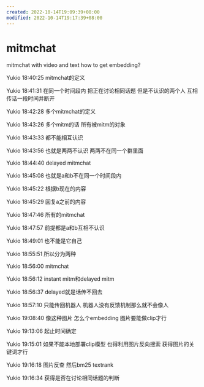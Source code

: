```yaml
---
created: 2022-10-14T19:09:39+08:00
modified: 2022-10-14T19:17:39+08:00
---
```


# mitmchat

mitmchat with video and text how to get embedding?

Yukio 18:40:25
mitmchat的定义

Yukio 18:41:31
在同一个时间段内 把正在讨论相同话题 但是不认识的两个人 互相传话一段时间并断开

Yukio 18:42:28
多个mitmchat的定义

Yukio 18:43:26
多个mitm的话 所有被mitm的对象

Yukio 18:43:33
都不能相互认识

Yukio 18:43:56
也就是两两不认识 两两不在同一个群里面

Yukio 18:44:40
delayed mitmchat

Yukio 18:45:08
也就是a和b不在同一个时间段内

Yukio 18:45:22
根据b现在的内容

Yukio 18:45:29
回复a之前的内容

Yukio 18:47:46
所有的mitmchat

Yukio 18:47:57
前提都是a和b互相不认识

Yukio 18:49:01
也不能是它自己

Yukio 18:55:51
所以分为两种

Yukio 18:56:00
mitmchat

Yukio 18:56:12
instant mitm和delayed mitm

Yukio 18:56:37
delayed就是话传不回去

Yukio 18:57:10
只能传回机器人 机器人没有反馈机制那么就不会像人

Yukio 19:08:40
像这种图片 怎么个embedding 图片要能做clip才行

Yukio 19:13:06
起止时间确定

Yukio 19:15:01
如果不能本地部署clip模型 也得利用图片反向搜索 获得图片的关键词才行

Yukio 19:16:18
图片反查 然后bm25 textrank

Yukio 19:16:34
获得是否在讨论相同话题的判断
